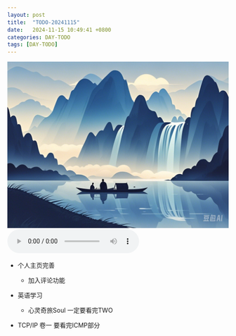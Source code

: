 ```yaml
---
layout: post
title:  "TODO-20241115"
date:   2024-11-15 10:49:41 +0800
categories: DAY-TODO
tags: [DAY-TODO]
---
```

![描述图片](/asset/img/1.png)
<audio controls autoplay>
  <source src="/asset/mp3/a2.mp3" type="audio/mpeg">
</audio>

*   个人主页完善

    *   加入评论功能
*   英语学习

    *   心灵奇旅Soul 一定要看完TWO
*   TCP/IP 卷一 要看完ICMP部分





